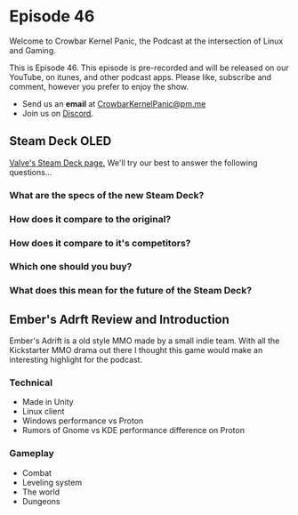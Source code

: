 Episode 46
=========

Welcome to Crowbar Kernel Panic,
the Podcast at the intersection of Linux and Gaming.

This is Episode 46.
This episode is pre-recorded and will be released on our YouTube, on itunes, and other podcast apps. Please like, subscribe and comment, however you prefer to enjoy the show.
- Send us an **email** at CrowbarKernelPanic@pm.me
- Join us on [Discord](https://discord.gg/Nx6HgaAuZ3). 

## Steam Deck OLED
[Valve's Steam Deck page.](https://www.steamdeck.com/en/oled)
We'll try our best to answer the following questions...

### What are the specs of the new Steam Deck?
### How does it compare to the original?
### How does it compare to it's competitors?
### Which one should you buy?
### What does this mean for the future of the Steam Deck?

## Ember's Adrft Review and Introduction
Ember's Adrift is a old style MMO made by a small indie team. With all the Kickstarter MMO drama out there I thought this game would make an interesting highlight for the podcast.

### Technical
- Made in Unity
- Linux client
- Windows performance vs Proton
- Rumors of Gnome vs KDE performance difference on Proton

### Gameplay
- Combat
- Leveling system
- The world
- Dungeons
